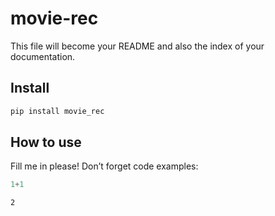 movie-rec
================

<!-- WARNING: THIS FILE WAS AUTOGENERATED! DO NOT EDIT! -->

This file will become your README and also the index of your
documentation.

## Install

``` sh
pip install movie_rec
```

## How to use

Fill me in please! Don’t forget code examples:

``` python
1+1
```

    2
